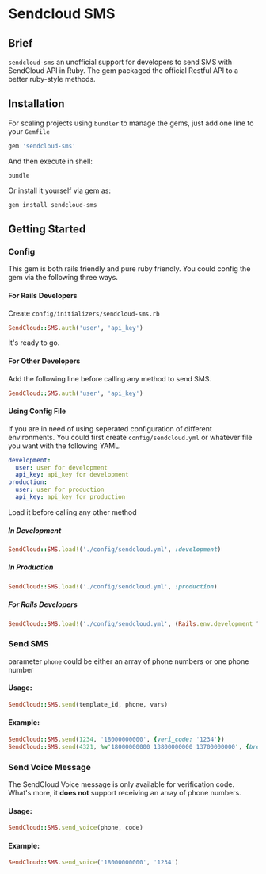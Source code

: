 # Sendcloud SMS
## Brief

`sendcloud-sms` an unofficial support for developers to send SMS with SendCloud API in Ruby. The gem packaged the official Restful API to a better ruby-style methods.

## Installation

For scaling projects using `bundler` to manage the gems, just add one line to your `Gemfile`

```ruby
gem 'sendcloud-sms'
```

And then execute in shell:

```shell
bundle
```

Or install it yourself via gem as:

```shell
gem install sendcloud-sms
```

## Getting Started

### Config

This gem is both rails friendly and pure ruby friendly. You could config the gem via the following three ways.

#### For Rails Developers

Create `config/initializers/sendcloud-sms.rb`

```ruby
SendCloud::SMS.auth('user', 'api_key')
```

It's ready to go.

#### For Other Developers

Add the following line before calling any method to send SMS.

```ruby
SendCloud::SMS.auth('user', 'api_key')
```

#### Using Config File

If you are in need of using seperated configuration of different environments. You could first create `config/sendcloud.yml` or whatever file you want with the following YAML.

```yaml
development:
  user: user for development
  api_key: api_key for development
production:
  user: user for production
  api_key: api_key for production
```

Load it before calling any other method

##### In Development

```ruby
SendCloud::SMS.load!('./config/sendcloud.yml', :development)
```

##### In Production

```ruby
SendCloud::SMS.load!('./config/sendcloud.yml', :production)
```

##### For Rails Developers

```ruby
SendCloud::SMS.load!('./config/sendcloud.yml', (Rails.env.development ? :development: :production))
```

### Send SMS

parameter `phone` could be either an array of phone numbers or one phone number

#### Usage:

```ruby
SendCloud::SMS.send(template_id, phone, vars)
```

#### Example:

```ruby
SendCloud::SMS.send(1234, '18000000000', {veri_code: '1234'})
SendCloud::SMS.send(4321, %w'18000000000 13800000000 13700000000', {broadcast: 'Hello SMS!'})
```

### Send Voice Message

The SendCloud Voice message is only available for verification code. What's more, it **does not** support receiving an array of phone numbers.

#### Usage:

```ruby
SendCloud::SMS.send_voice(phone, code)
```

#### Example:

```ruby
SendCloud::SMS.send_voice('18000000000', '1234')
```

